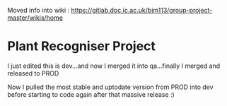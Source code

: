 Moved info into wiki : https://gitlab.doc.ic.ac.uk/bjm113/group-project-master/wikis/home

# Plant Recogniser Project

I just edited this is dev...and now I merged it into qa...finally I merged and released to PROD

Now I pulled the most stable and uptodate version from PROD into dev before starting to code again after that massive release :) 
